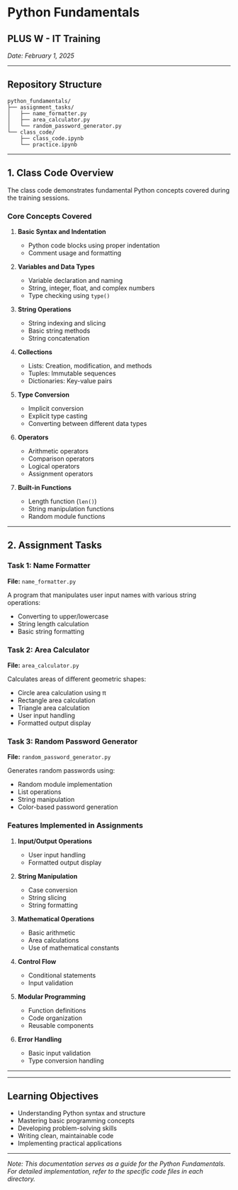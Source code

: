 # Python Fundamentals
## PLUS W - IT Training
*Date: February 1, 2025*

---

## Repository Structure
```
python_fundamentals/
├── assignment_tasks/
│   ├── name_formatter.py
│   ├── area_calculator.py
│   └── random_password_generator.py
└── class_code/
    ├── class_code.ipynb
    └── practice.ipynb
```

---

## 1. Class Code Overview
The class code demonstrates fundamental Python concepts covered during the training sessions.

### Core Concepts Covered

1. **Basic Syntax and Indentation**
   - Python code blocks using proper indentation
   - Comment usage and formatting

2. **Variables and Data Types**
   - Variable declaration and naming
   - String, integer, float, and complex numbers
   - Type checking using `type()`

3. **String Operations**
   - String indexing and slicing
   - Basic string methods
   - String concatenation

4. **Collections**
   - Lists: Creation, modification, and methods
   - Tuples: Immutable sequences
   - Dictionaries: Key-value pairs

5. **Type Conversion**
   - Implicit conversion
   - Explicit type casting
   - Converting between different data types

6. **Operators**
   - Arithmetic operators
   - Comparison operators
   - Logical operators
   - Assignment operators

7. **Built-in Functions**
   - Length function (`len()`)
   - String manipulation functions
   - Random module functions

---

## 2. Assignment Tasks

### Task 1: Name Formatter
**File:** `name_formatter.py`

A program that manipulates user input names with various string operations:
- Converting to upper/lowercase
- String length calculation
- Basic string formatting

### Task 2: Area Calculator
**File:** `area_calculator.py`

Calculates areas of different geometric shapes:
- Circle area calculation using π
- Rectangle area calculation
- Triangle area calculation
- User input handling
- Formatted output display

### Task 3: Random Password Generator
**File:** `random_password_generator.py`

Generates random passwords using:
- Random module implementation
- List operations
- String manipulation
- Color-based password generation

### Features Implemented in Assignments

1. **Input/Output Operations**
   - User input handling
   - Formatted output display

2. **String Manipulation**
   - Case conversion
   - String slicing
   - String formatting

3. **Mathematical Operations**
   - Basic arithmetic
   - Area calculations
   - Use of mathematical constants

4. **Control Flow**
   - Conditional statements
   - Input validation

5. **Modular Programming**
   - Function definitions
   - Code organization
   - Reusable components

6. **Error Handling**
   - Basic input validation
   - Type conversion handling

---

---

## Learning Objectives
- Understanding Python syntax and structure
- Mastering basic programming concepts
- Developing problem-solving skills
- Writing clean, maintainable code
- Implementing practical applications

---

*Note: This documentation serves as a guide for the Python Fundamentals. For detailed implementation, refer to the specific code files in each directory.*
